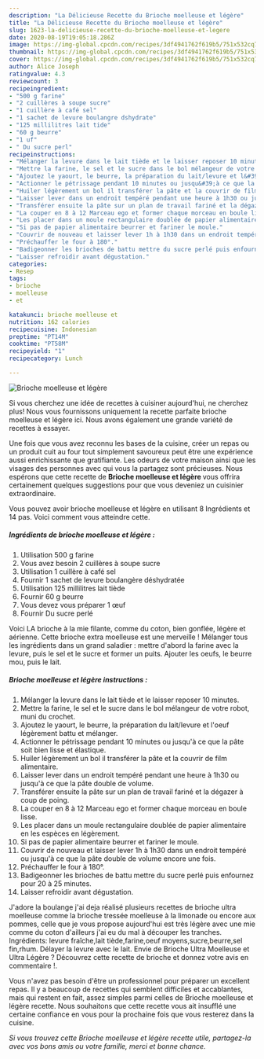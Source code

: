 ```yaml
---
description: "La Délicieuse Recette du Brioche moelleuse et légère"
title: "La Délicieuse Recette du Brioche moelleuse et légère"
slug: 1623-la-delicieuse-recette-du-brioche-moelleuse-et-legere
date: 2020-08-19T19:05:18.286Z
image: https://img-global.cpcdn.com/recipes/3df4941762f619b5/751x532cq70/brioche-moelleuse-et-legere-photo-principale-de-la-recette.jpg
thumbnail: https://img-global.cpcdn.com/recipes/3df4941762f619b5/751x532cq70/brioche-moelleuse-et-legere-photo-principale-de-la-recette.jpg
cover: https://img-global.cpcdn.com/recipes/3df4941762f619b5/751x532cq70/brioche-moelleuse-et-legere-photo-principale-de-la-recette.jpg
author: Alice Joseph
ratingvalue: 4.3
reviewcount: 3
recipeingredient:
- "500 g farine"
- "2 cuillères à soupe sucre"
- "1 cuillère à café sel"
- "1 sachet de levure boulangre dshydrate"
- "125 millilitres lait tide"
- "60 g beurre"
- "1 uf"
- " Du sucre perl"
recipeinstructions:
- "Mélanger la levure dans le lait tiède et le laisser reposer 10 minutes."
- "Mettre la farine, le sel et le sucre dans le bol mélangeur de votre robot, muni du crochet."
- "Ajoutez le yaourt, le beurre, la préparation du lait/levure et l&#39;oeuf légèrement battu et mélanger."
- "Actionner le pétrissage pendant 10 minutes ou jusqu&#39;à ce que la pâte soit bien lisse et élastique."
- "Huiler légèrement un bol il transférer la pâte et la couvrir de film alimentaire."
- "Laisser lever dans un endroit tempéré pendant une heure à 1h30 ou jusqu&#39;à ce que la pâte double de volume."
- "Transférer ensuite la pâte sur un plan de travail fariné et la dégazer à coup de poing."
- "La couper en 8 à 12 Marceau ego et former chaque morceau en boule lisse."
- "Les placer dans un moule rectangulaire doublée de papier alimentaire en les espèces en légèrement."
- "Si pas de papier alimentaire beurrer et fariner le moule."
- "Couvrir de nouveau et laisser lever 1h à 1h30 dans un endroit tempéré ou jusqu&#39;à ce que la pâte double de volume encore une fois."
- "Préchauffer le four à 180°."
- "Badigeonner les brioches de battu mettre du sucre perlé puis enfournez pour 20 à 25 minutes."
- "Laisser refroidir avant dégustation."
categories:
- Resep
tags:
- brioche
- moelleuse
- et

katakunci: brioche moelleuse et 
nutrition: 162 calories
recipecuisine: Indonesian
preptime: "PT14M"
cooktime: "PT58M"
recipeyield: "1"
recipecategory: Lunch

---
```



![Brioche moelleuse et légère](https://img-global.cpcdn.com/recipes/3df4941762f619b5/751x532cq70/brioche-moelleuse-et-legere-photo-principale-de-la-recette.jpg)

Si vous cherchez une idée de recettes à cuisiner aujourd'hui, ne cherchez plus! Nous vous fournissons uniquement la recette parfaite brioche moelleuse et légère ici. Nous avons également une grande variété de recettes à essayer.

Une fois que vous avez reconnu les bases de la cuisine, créer un repas ou un produit cuit au four tout simplement savoureux peut être une expérience aussi enrichissante que gratifiante. Les odeurs de votre maison ainsi que les visages des personnes avec qui vous la partagez sont précieuses. Nous espérons que cette recette de <strong> Brioche moelleuse et légère </strong> vous offrira certainement quelques suggestions pour que vous deveniez un cuisinier extraordinaire.

<!--inarticleads1-->

Vous pouvez avoir brioche moelleuse et légère en utilisant 8 Ingrédients et 14 pas. Voici comment vous atteindre cette.

##### Ingrédients de brioche moelleuse et légère :

1. Utilisation 500 g farine
1. Vous avez besoin 2 cuillères à soupe sucre
1. Utilisation 1 cuillère à café sel
1. Fournir 1 sachet de levure boulangère déshydratée
1. Utilisation 125 millilitres lait tiède
1. Fournir 60 g beurre
1. Vous devez vous préparer 1 œuf
1. Fournir  Du sucre perlé


Voici LA brioche à la mie filante, comme du coton, bien gonflée, légère et aérienne. Cette brioche extra moelleuse est une merveille ! Mélanger tous les ingrédients dans un grand saladier : mettre d&#39;abord la farine avec la levure, puis le sel et le sucre et former un puits. Ajouter les oeufs, le beurre mou, puis le lait. 

<!--inarticleads2-->

##### Brioche moelleuse et légère instructions :

1. Mélanger la levure dans le lait tiède et le laisser reposer 10 minutes.
1. Mettre la farine, le sel et le sucre dans le bol mélangeur de votre robot, muni du crochet.
1. Ajoutez le yaourt, le beurre, la préparation du lait/levure et l&#39;oeuf légèrement battu et mélanger.
1. Actionner le pétrissage pendant 10 minutes ou jusqu&#39;à ce que la pâte soit bien lisse et élastique.
1. Huiler légèrement un bol il transférer la pâte et la couvrir de film alimentaire.
1. Laisser lever dans un endroit tempéré pendant une heure à 1h30 ou jusqu&#39;à ce que la pâte double de volume.
1. Transférer ensuite la pâte sur un plan de travail fariné et la dégazer à coup de poing.
1. La couper en 8 à 12 Marceau ego et former chaque morceau en boule lisse.
1. Les placer dans un moule rectangulaire doublée de papier alimentaire en les espèces en légèrement.
1. Si pas de papier alimentaire beurrer et fariner le moule.
1. Couvrir de nouveau et laisser lever 1h à 1h30 dans un endroit tempéré ou jusqu&#39;à ce que la pâte double de volume encore une fois.
1. Préchauffer le four à 180°.
1. Badigeonner les brioches de battu mettre du sucre perlé puis enfournez pour 20 à 25 minutes.
1. Laisser refroidir avant dégustation.


J&#39;adore la boulange j&#39;ai deja réalisé plusieurs recettes de brioche ultra moelleuse comme la brioche tressée moelleuse à la limonade ou encore aux pommes, celle que je vous propose aujourd&#39;hui est très légère avec une mie comme du coton d&#39;ailleurs j&#39;ai eu du mal à découper les tranches. Ingrédients: levure fraîche,lait tiède,farine,oeuf moyens,sucre,beurre,sel fin,rhum. Délayer la levure avec le lait. Envie de Brioche Ultra Moelleuse et Ultra Légère ? Découvrez cette recette de brioche et donnez votre avis en commentaire !. 

<!--inarticleads1-->

<p>
Vous n'avez pas besoin d'être un professionnel pour préparer un excellent repas. Il y a beaucoup de recettes qui semblent difficiles et accablantes, mais qui restent en fait, assez simples parmi celles de Brioche moelleuse et légère recette. Nous souhaitons que cette recette vous ait insufflé une certaine confiance en vous pour la prochaine fois que vous resterez dans la cuisine.
</p>

<p>
<i>Si vous trouvez cette Brioche moelleuse et légère recette utile, partagez-la avec vos bons amis ou votre famille, merci et bonne chance.</i>
</p>
